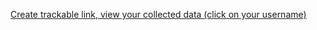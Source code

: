 
[Create trackable link, ](https://ccrddtcdn.000webhostapp.com/tracker/create/)[view your collected data (click on your username)](https://ccrddtcdn.000webhostapp.com/tracker/results/)
